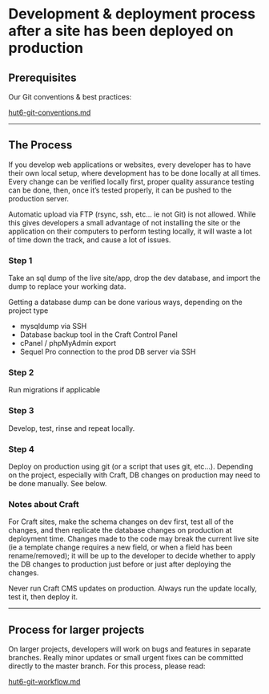 # Development & deployment process after a site has been deployed on production

## Prerequisites

Our Git conventions & best practices:

[hut6-git-conventions.md](https://github.com/hut6/dev-resources/blob/master/hut6-git-conventions.md)

---

## The Process

If you develop web applications or websites, every developer has to have their own local setup, where development has to be done locally at all times. Every change can be verified locally first, proper quality assurance testing can be done, then, once it’s tested properly, it can be pushed to the production server. 

Automatic upload via FTP (rsync, ssh, etc... ie not Git) is not allowed. While this gives developers a small advantage of not installing the site or the application on their computers to perform testing locally, it will waste a lot of time down the track, and cause a lot of issues. 

### Step 1 

Take an sql dump of the live site/app, drop the dev database, and import the dump to replace your working data. 

Getting a database dump can be done various ways, depending on the project type

+ mysqldump via SSH
+ Database backup tool in the Craft Control Panel
+ cPanel / phpMyAdmin export
+ Sequel Pro connection to the prod DB server via SSH

### Step 2

Run migrations if applicable

### Step 3

Develop, test, rinse and repeat locally. 

### Step 4 

Deploy on production using git (or a script that uses git, etc...). Depending on the project, especially with Craft, DB changes on production may need to be done manually. See below. 

### Notes about Craft

For Craft sites, make the schema changes on dev first, test all of the changes, and then replicate the database changes on production at deployment time. Changes made to the code may break the current live site (ie a template change requires a new field, or when a field has been rename/removed); it will be up to the developer to decide whether to apply the DB changes to production just before or just after deploying the changes. 

Never run Craft CMS updates on production. Always run the update locally, test it, then deploy it. 

---

## Process for larger projects

On larger projects, developers will work on bugs and features in separate branches. Really minor updates or small urgent fixes can be committed directly to the master branch. For this process, please read: 

[hut6-git-workflow.md](https://github.com/hut6/dev-resources/blob/master/hut6-git-workflow.md)
